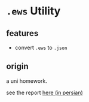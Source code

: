 # `.ews` Utility

## features
- convert `.ews` to `.json`

## origin
a uni homework.

see the report [here (in persian)](https://docs.google.com/document/d/1VCoIuhqP6gg67JRliLZA_mz2y3dcsT9A/edit?usp=sharing&ouid=103342108634855201277&rtpof=true&sd=true)